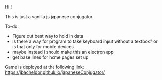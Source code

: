 Hi ! 

This is just a vanilla js japanese conjugator. 

To-do:

- Figure out best way to hold in data 
- is there a way for program to take keyboard input without a textbox? or is that only for mobile devices 
- maybe instead i should make this an electron app 
- get base lines for home pages set up

 Game is deployed at the following link: https://jbacheldor.github.io/japaneseConjugator/